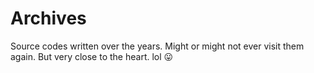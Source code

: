 # Archives
Source codes written over the years. Might or might not ever visit them again. But very close to the heart. lol 😛
